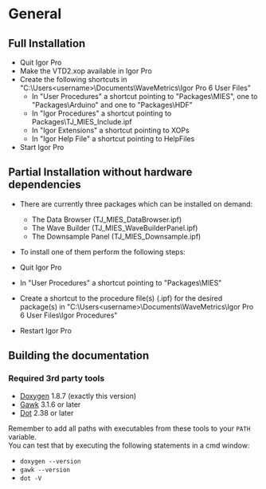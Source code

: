 # General

## Full Installation

* Quit Igor Pro
* Make the VTD2.xop available in Igor Pro
* Create the following shortcuts in "C:\Users\<username>\Documents\WaveMetrics\Igor Pro 6 User Files"
  * In "User Procedures" a shortcut pointing to "Packages\MIES", one to "Packages\Arduino" and one to "Packages\HDF"
  * In "Igor Procedures" a shortcut pointing to Packages\TJ_MIES_Include.ipf
  * In "Igor Extensions" a shortcut pointing to XOPs
  * In "Igor Help File"  a shortcut pointing to HelpFiles
* Start Igor Pro

## Partial Installation without hardware dependencies

* There are currently three packages which can be installed on demand:

  * The Data Browser (TJ_MIES_DataBrowser.ipf)
  * The Wave Builder (TJ_MIES_WaveBuilderPanel.ipf)
  * The Downsample Panel (TJ_MIES_Downsample.ipf)

* To install one of them perform the following steps:

 * Quit Igor Pro
 * In "User Procedures" a shortcut pointing to "Packages\MIES"
 * Create a shortcut to the procedure file(s) (.ipf) for the desired package(s) in "C:\Users\<username>\Documents\WaveMetrics\Igor Pro 6 User Files\Igor Procedures"
 * Restart Igor Pro

## Building the documentation

### Required 3rd party tools
* [Doxygen](http://doxygen.org) 1.8.7 (exactly this version)
* [Gawk](http://gnuwin32.sourceforge.net/packages/gawk.htm) 3.1.6 or later
* [Dot](http://www.graphviz.org) 2.38 or later

Remember to add all paths with executables from these tools to your `PATH` variable.<br>
You can test that by executing the following statements in a cmd window:

* `doxygen --version`
* `gawk --version`
* `dot -V`